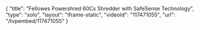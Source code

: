 {
    "title": "Fellowes Powershred 60Cs Shredder with SafeSense Technology",
    "type": "solo",
    "layout": "iframe-static",
    "videoId": "117471055",
    "url": "\/tvpembed\/117471055"
}